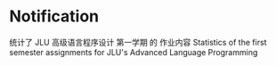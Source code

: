 # Notification
统计了 JLU 高级语言程序设计 第一学期 的 作业内容
Statistics of the first semester assignments for JLU's Advanced Language Programming
